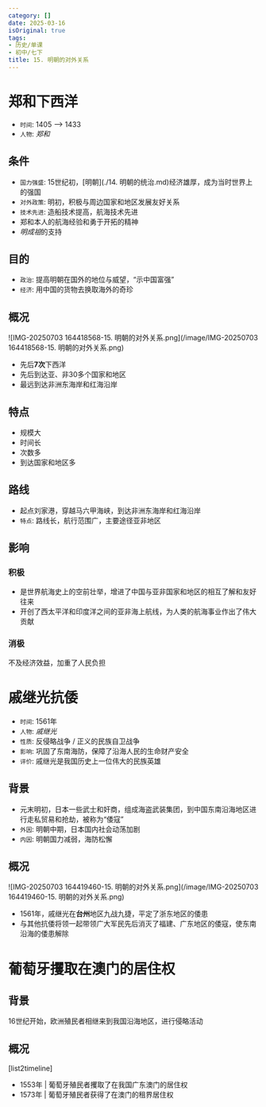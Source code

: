 ```yaml
---
category: []
date: 2025-03-16
isOriginal: true
tags:
- 历史/单课
- 初中/七下
title: 15. 明朝的对外关系
---
```

# 郑和下西洋
- `时间`: 1405 --> 1433
- `人物`: *郑和*
## 条件
- `国力强盛`: 15世纪初，[明朝](./14. 明朝的统治.md)经济雄厚，成为当时世界上的强国
- `对外政策`: 明初，积极与周边国家和地区发展友好关系
- `技术先进`: 造船技术提高，航海技术先进
- 郑和本人的航海经验和勇于开拓的精神
- *明成祖*的支持
## 目的
- `政治`: 提高明朝在国外的地位与威望，“示中国富强”
- `经济`: 用中国的货物去换取海外的奇珍
## 概况
![IMG-20250703 164418568-15. 明朝的对外关系.png](/image/IMG-20250703 164418568-15. 明朝的对外关系.png)
- 先后**7次**下西洋
- 先后到达亚、非30多个国家和地区
- 最远到达非洲东海岸和红海沿岸
## 特点
- 规模大
- 时间长
- 次数多
- 到达国家和地区多
## 路线
- 起点刘家港，穿越马六甲海峡，到达非洲东海岸和红海沿岸
- `特点`: 路线长，航行范围广，主要途径亚非地区
## 影响
### 积极
- 是世界航海史上的空前壮举，增进了中国与亚非国家和地区的相互了解和友好往来
- 开创了西太平洋和印度洋之间的亚非海上航线，为人类的航海事业作出了伟大贡献
### 消极
不及经济效益，加重了人民负担
# 戚继光抗倭
- `时间`: 1561年
- `人物`: *戚继光*
- `性质`: 反侵略战争 / 正义的民族自卫战争
- `影响`: 巩固了东南海防，保障了沿海人民的生命财产安全
- `评价`: 戚继光是我国历史上一位伟大的民族英雄
## 背景
- 元末明初，日本一些武士和奸商，组成海盗武装集团，到中国东南沿海地区进行走私贸易和抢劫，被称为“倭寇”
- `外因`: 明朝中期，日本国内社会动荡加剧
- `内因`: 明朝国力减弱，海防松懈
## 概况
![IMG-20250703 164419460-15. 明朝的对外关系.png](/image/IMG-20250703 164419460-15. 明朝的对外关系.png)
- 1561年，戚继光在**台州**地区九战九捷，平定了浙东地区的倭患
- 与其他抗倭将领一起带领广大军民先后消灭了福建、广东地区的倭寇，使东南沿海的倭患解除
# 葡萄牙攫取在澳门的居住权
## 背景
16世纪开始，欧洲殖民者相继来到我国沿海地区，进行侵略活动
## 概况
[list2timeline]
- 1553年 | 葡萄牙殖民者攫取了在我国广东澳门的居住权
- 1573年 | 葡萄牙殖民者获得了在澳门的租界居住权